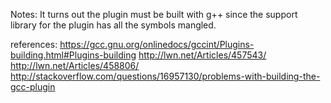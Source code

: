 Notes:
It turns out the plugin must be built with g++ since the support library for the
plugin has all the symbols mangled.

references:
https://gcc.gnu.org/onlinedocs/gccint/Plugins-building.html#Plugins-building
http://lwn.net/Articles/457543/
http://lwn.net/Articles/458806/
http://stackoverflow.com/questions/16957130/problems-with-building-the-gcc-plugin
